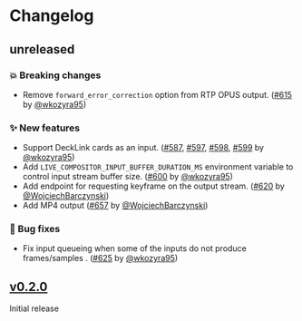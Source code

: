 # Changelog

## unreleased

### 💥 Breaking changes

- Remove `forward_error_correction` option from RTP OPUS output. ([#615](https://github.com/software-mansion/live-compositor/pull/615) by [@wkozyra95](https://github.com/wkozyra95))

### ✨ New features

- Support DeckLink cards as an input. ([#587](https://github.com/software-mansion/live-compositor/pull/587), [#597](https://github.com/software-mansion/live-compositor/pull/597), [#598](https://github.com/software-mansion/live-compositor/pull/598), [#599](https://github.com/software-mansion/live-compositor/pull/599) by [@wkozyra95](https://github.com/wkozyra95))
- Add `LIVE_COMPOSITOR_INPUT_BUFFER_DURATION_MS` environment variable to control input stream buffer size. ([#600](https://github.com/software-mansion/live-compositor/pull/600) by [@wkozyra95](https://github.com/wkozyra95))
- Add endpoint for requesting keyframe on the output stream. ([#620](https://github.com/software-mansion/live-compositor/pull/620) by [@WojciechBarczynski](https://github.com/WojciechBarczynski))
- Add MP4 output ([#657](https://github.com/software-mansion/live-compositor/pull/657) by [@WojciechBarczynski](https://github.com/WojciechBarczynski))

### 🐛 Bug fixes

- Fix input queueing when some of the inputs do not produce frames/samples . ([#625](https://github.com/software-mansion/live-compositor/pull/625) by [@wkozyra95](https://github.com/wkozyra95))

## [v0.2.0](https://github.com/software-mansion/live-compositor/releases/tag/v0.2.0)

Initial release
